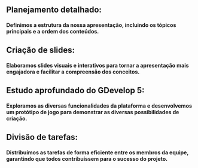 ## Planejamento detalhado:
#### Definimos a estrutura da nossa apresentação, incluindo os tópicos principais e a ordem dos conteúdos.

## Criação de slides:
#### Elaboramos slides visuais e interativos para tornar a apresentação mais engajadora e facilitar a compreensão dos conceitos.

## Estudo aprofundado do GDevelop 5: 
#### Exploramos as diversas funcionalidades da plataforma e desenvolvemos um protótipo de jogo para demonstrar as diversas possibilidades de criação.

## Divisão de tarefas:
#### Distribuímos as tarefas de forma eficiente entre os membros da equipe, garantindo que todos contribuíssem para o sucesso do projeto.

